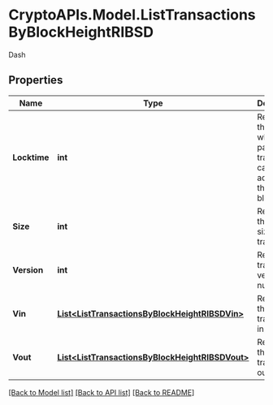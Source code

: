 # CryptoAPIs.Model.ListTransactionsByBlockHeightRIBSD
Dash

## Properties

Name | Type | Description | Notes
------------ | ------------- | ------------- | -------------
**Locktime** | **int** | Represents the time at which a particular transaction can be added to the blockchain. | 
**Size** | **int** | Represents the total size of this transaction. | 
**Version** | **int** | Represents transaction version number. | 
**Vin** | [**List&lt;ListTransactionsByBlockHeightRIBSDVin&gt;**](ListTransactionsByBlockHeightRIBSDVin.md) | Represents the transaction inputs. | 
**Vout** | [**List&lt;ListTransactionsByBlockHeightRIBSDVout&gt;**](ListTransactionsByBlockHeightRIBSDVout.md) | Represents the transaction outputs. | 

[[Back to Model list]](../README.md#documentation-for-models) [[Back to API list]](../README.md#documentation-for-api-endpoints) [[Back to README]](../README.md)

